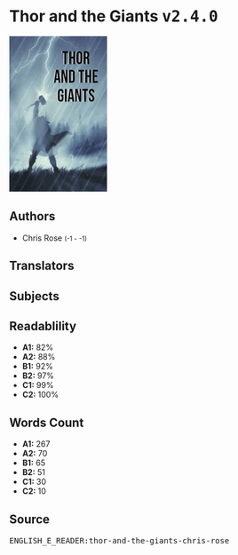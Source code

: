 # Thor and the Giants <kbd>v2.4.0</kbd>

![](./cover.medium.jpg "")

## Authors


 - Chris Rose <small>(-1 - -1)</small>

## Translators



## Subjects



## Readablility


 - **A1:** 82%
 - **A2:** 88%
 - **B1:** 92%
 - **B2:** 97%
 - **C1:** 99%
 - **C2:** 100%

## Words Count


 - **A1:** 267
 - **A2:** 70
 - **B1:** 65
 - **B2:** 51
 - **C1:** 30
 - **C2:** 10

## Source


<kbd>ENGLISH_E_READER:thor-and-the-giants-chris-rose</kbd>
